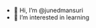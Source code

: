 - 👋 Hi, I’m @junedmansuri
- 👀 I’m interested in learning
<img scr="https://miro.medium.com/max/792/1*lJ32Bl-lHWmNMUSiSq17gQ.png">

<!---
junedmansuri/junedmansuri is a ✨ special ✨ repository because its `README.md` (this file) appears on your GitHub profile.
You can click the Preview link to take a look at your changes.
--->
